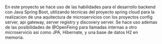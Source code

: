 En este proyecto se hace uso de las habilidades para el desarrollo backend con Java Spring Boot,
utilizando técnicas del proyecto spring cloud para la realizacion de una aquitectura de microservicios
con los proyectos config server, api gateway, server registry y discovery server. Se hace uso ademas
de las posibilidades de @OpenFeing para llamadas internas a otro microservicio asi como JPA, Hibernate,
 y una base de datos H2 en memoria.
